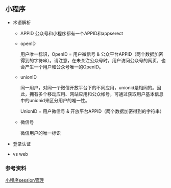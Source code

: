 ## 小程序

* 术语解析

  - APPID 公众号和小程序都有一个APPID和appserect

  - openID

    用户唯一标识，OpenID = 用户微信号 & 公众平台APPID（两个数据加密得到的字符串）。请注意，在未关注公众号时，用户访问公众号的网页，也会产生一个用户和公众号唯一的OpenID。

  - unionID

    同一用户，对同一个微信开放平台下的不同应用，unionid是相同的。因此，拥有多个移动应用、网站应用和公众帐号，可通过获取用户基本信息中的unionid来区分用户的唯一性。

    UnionID = 用户微信号 & 开放平台APPID（两个数据加密得到的字符串）

  - 微信号

    微信用户的唯一标识

* 登录认证

* vs web

### 参考资料

[小程序session管理](https://www.it-man.cn/archives/post-140.html)